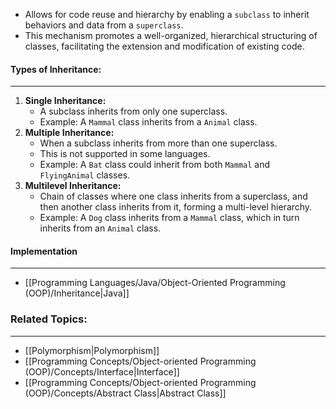 - Allows for code reuse and hierarchy by enabling a `subclass` to inherit behaviors and data from a `superclass`.
- This mechanism promotes a well-organized, hierarchical structuring of classes, facilitating the extension and modification of existing code.

#### Types of Inheritance:
---
1. **Single Inheritance:**
    - A subclass inherits from only one superclass.
    - Example: A `Mammal` class inherits from a ``Animal`` class.
2. **Multiple Inheritance:**
    - When a subclass inherits from more than one superclass. 
    - This is not supported in some languages.
    - Example: A `Bat` class could inherit from both `Mammal` and `FlyingAnimal` classes.
3. **Multilevel Inheritance:**
    - Chain of classes where one class inherits from a superclass, and then another class inherits from it, forming a multi-level hierarchy.
    - Example: A ``Dog`` class inherits from a `Mammal` class, which in turn inherits from an `Animal` class.

#### Implementation
---
- [[Programming Languages/Java/Object-Oriented Programming (OOP)/Inheritance|Java]]

### Related Topics:
---
- [[Polymorphism|Polymorphism]]
- [[Programming Concepts/Object-oriented Programming (OOP)/Concepts/Interface|Interface]]
- [[Programming Concepts/Object-oriented Programming (OOP)/Concepts/Abstract Class|Abstract Class]]